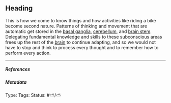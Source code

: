 ## Heading

This is how we come to know things and how activities like riding a bike become second nature. Patterns of thinking and movement that are automatic get stored in the [basal ganglia](Basal%20ganglia.md), [cerebellum](Cerebellum.md), and [brain stem](). Delegating fundamental knowledge and skills to these subconscious areas frees up the rest of the [brain](Brain.md) to continue adapting, and so we would not have to stop and think to process every thought and to remember how to perform every action.

---

##### References

##### Metadata

Type: 
Tags:
Status: #⛅️/⛅️
